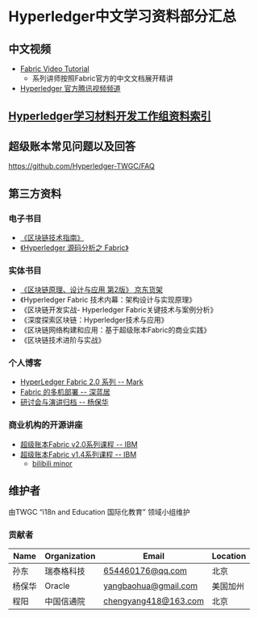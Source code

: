 # Hyperledger中文学习资料部分汇总

## 中文视频 
- [Fabric Video Tutorial](https://wiki.hyperledger.org/display/TWGC/Fabric+Video+Tutorial)
  - 系列讲师按照Fabric官方的中文文档展开精讲
- [Hyperledger 官方腾讯视频频道](https://v.qq.com/s/videoplus/1300396971)

## [Hyperledger学习材料开发工作组资料索引](LMDWG.md)

## 超级账本常见问题以及回答
https://github.com/Hyperledger-TWGC/FAQ

## 第三方资料
### 电子书目
- [《区块链技术指南》](https://github.com/yeasy/blockchain_guide)
- [《Hyperledger 源码分析之 Fabric》](https://github.com/yeasy/hyperledger_code_fabric)
### 实体书目
- [《区块链原理、设计与应用 第2版》 京东货架](https://item.jd.com/12159265.html)
- 《Hyperledger Fabric 技术内幕：架构设计与实现原理》
- 《区块链开发实战- Hyperledger Fabric关键技术与案例分析》
- 《深度探索区块链：Hyperledger技术与应用》
- 《区块链网络构建和应用：基于超级账本Fabric的商业实践》
- 《区块链技术进阶与实战》
### 个人博客
- [HyperLedger Fabric 2.0 系列 -- Mark](https://blog.csdn.net/qq_28540443/article/details/104265844)
- [Fabric 的多机部署 -- 深蓝居](https://www.cnblogs.com/studyzy/tag/Fabric/)
- [研讨会与演讲归档 -- 杨保华](https://github.com/yeasy/seminar-talk#hyperledger)
### 商业机构的开源讲座
- [超级账本Fabric v2.0系列课程 -- IBM](https://space.bilibili.com/102734951/channel/detail?cid=112557)
- [超级账本Fabric v1.4系列课程 -- IBM](https://mediacenter.ibm.com/channel/%25E5%25BC%2580%25E6%25BA%2590%25E6%258A%2580%25E6%259C%25AF%2B%252A%2BIBM%2B%25E5%25BE%25AE%25E8%25AE%25B2%25E5%25A0%2582/110489721?keyword=Fabric%202&sortBy=relevance&categoryId=110489721)
  - [bilibili minor](https://space.bilibili.com/102734951/channel/detail?cid=69148)  

## 维护者
由TWGC “i18n and Education 国际化教育” 领域小组维护

### 贡献者
| Name | Organization | Email | Location |
| ---- | ---- | ---- | ---- |
| 孙东 | 瑞泰格科技 | 654460176@qq.com | 北京 |
| 杨保华 | Oracle | yangbaohua@gmail.com | 美国加州 |
| 程阳 | 中国信通院 | chengyang418@163.com | 北京 |
